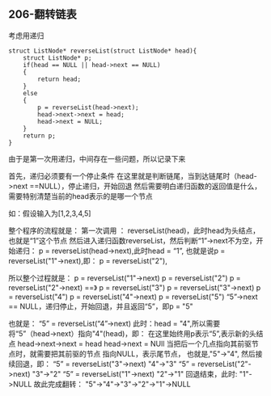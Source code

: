 ## 206-翻转链表

考虑用递归
```
struct ListNode* reverseList(struct ListNode* head){
    struct ListNode* p;
    if(head == NULL || head->next == NULL)
    {
        return head;
    }
    else
    {
        p = reverseList(head->next);
        head->next->next = head;
        head->next = NULL;
    }
    return p;
}
```
由于是第一次用递归，中间存在一些问题，所以记录下来

首先，递归必须要有一个停止条件
在这里就是判断链尾，当到达链尾时（head->next ==NULL），停止递归，开始回退
然后需要明白递归函数的返回值是什么，需要特别清楚当前的head表示的是哪一个节点

如：假设输入为[1,2,3,4,5]

整个程序的流程就是：
第一次调用 ：
reverseList(head)，此时head为头结点，也就是“1”这个节点
然后进入递归函数reverseList，然后判断“1”->next不为空，开始递归：
p = reverseList(head->next),此时head = “1”,
也就是说p = reverseList("1"->next),即：
p = reverseList("2"),

所以整个过程就是：
p = reverseList("1"->next)         p = reverseList("2")
p = reverseList("2"->next)   ==》  p = reverseList("3")
p = reverseList("3"->next)         p = reverseList("4")
p = reverseList("4"->next)         p = reverseList("5")
“5”->next == NULL，递归停止，开始回退，并且返回“5”，即p = "5"

也就是：
“5” = reverseList(“4”->next)
此时：head = "4",所以需要将“5”（head->next）指向"4"(head)，即：
在这里始终用p表示“5”,表示新的头结点
head->next->next = head
head->next = NUll
当把后一个几点指向其前驱节点时，就需要把其前驱的节点 指向NULL，表示尾节点，
也就是,"5"->"4",
然后接续回退，即：
“5” = reverseList("3"->next)    "4"->"3"
“5” = reverseList("2"->next)    "3"->"2"
“5” = reverseList("1"->next)    "2"->"1" 
回退结束，此时:
"1"->NULL
故此完成翻转：
"5"->"4"->"3"->"2"->"1"->NULL


